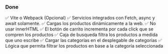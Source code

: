 ### Done
✅ Vite o Webpack (Opcional)
✅ Servicios integrados con Fetch, async y await solamente.
✅ Cargas los productos dinámicamente a la web.
✅ No usar innerHTML
✅ El botón de carrito incrementa por cada click que se compren los productos
✅ Caja de busqueda filtra los productos a medida que uno escribe
✅ Cargar las categorías en el desplegable de categorías
✅ Lógica que permita filtrar los productos en base a la categoría seleccionada